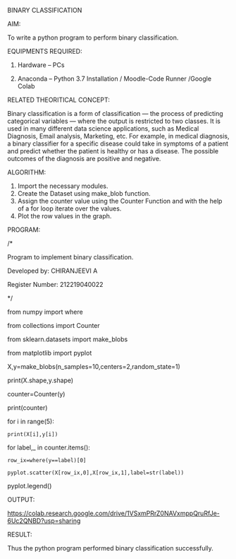 BINARY CLASSIFICATION

AIM:

To write a python program to perform binary classification.

EQUIPMENTS REQUIRED:

1. Hardware – PCs

2. Anaconda – Python 3.7 Installation / Moodle-Code Runner /Google Colab

RELATED THEORITICAL CONCEPT:

Binary classification is a form of classification — the process of predicting categorical variables —
where the output is restricted to two classes. It is used in many different data science applications,
such as Medical Diagnosis, Email analysis, Marketing, etc. For example, in medical diagnosis, a
binary classifier for a specific disease could take in symptoms of a patient and predict whether the
patient is healthy or has a disease. The possible outcomes of the diagnosis are positive and
negative.

ALGORITHM:

1. Import the necessary modules.
2. Create the Dataset using make_blob function.
3. Assign the counter value using the Counter Function and with the help of a for loop iterate
over the values.
4. Plot the row values in the graph.

PROGRAM:

/*

Program to implement binary classification.

Developed by: CHIRANJEEVI A

Register Number: 212219040022

*/

from numpy import where

from collections import Counter

from sklearn.datasets import make_blobs

from matplotlib import pyplot

X,y=make_blobs(n_samples=10,centers=2,random_state=1)

print(X.shape,y.shape)

counter=Counter(y)

print(counter)

for i in range(5):

    print(X[i],y[i])

for label,_ in counter.items():

    row_ix=where(y==label)[0]

    pyplot.scatter(X[row_ix,0],X[row_ix,1],label=str(label))

pyplot.legend()

OUTPUT:

https://colab.research.google.com/drive/1VSxmPRrZ0NAVxmppQruRfJe-6Uc2QNBD?usp=sharing

RESULT:

Thus the python program performed binary classification successfully.
